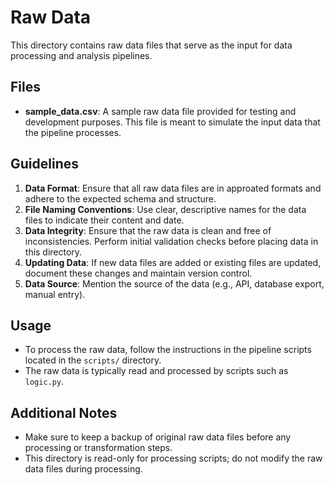 # Raw Data

This directory contains raw data files that serve as the input for data processing and analysis pipelines.

## Files

- **sample_data.csv**: A sample raw data file provided for testing and development purposes. This file is meant to simulate the input data that the pipeline processes.

## Guidelines

1. **Data Format**: Ensure that all raw data files are in approated formats and adhere to the expected schema and structure.
2. **File Naming Conventions**: Use clear, descriptive names for the data files to indicate their content and date.
3. **Data Integrity**: Ensure that the raw data is clean and free of inconsistencies. Perform initial validation checks before placing data in this directory.
4. **Updating Data**: If new data files are added or existing files are updated, document these changes and maintain version control.
5. **Data Source**: Mention the source of the data (e.g., API, database export, manual entry).

## Usage

- To process the raw data, follow the instructions in the pipeline scripts located in the `scripts/` directory.
- The raw data is typically read and processed by scripts such as `logic.py`.

## Additional Notes

- Make sure to keep a backup of original raw data files before any processing or transformation steps.
- This directory is read-only for processing scripts; do not modify the raw data files during processing.

